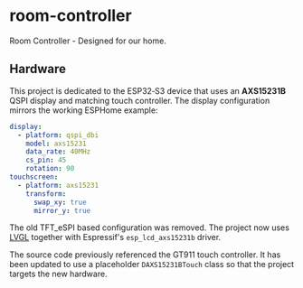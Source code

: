 # room-controller
Room Controller - Designed for our home.

## Hardware

This project is dedicated to the ESP32‑S3 device that uses an
**AXS15231B** QSPI display and matching touch controller.  The
display configuration mirrors the working ESPHome example:

```yaml
display:
  - platform: qspi_dbi
    model: axs15231
    data_rate: 40MHz
    cs_pin: 45
    rotation: 90
touchscreen:
  - platform: axs15231
    transform:
      swap_xy: true
      mirror_y: true
```

The old TFT_eSPI based configuration was removed.  The project now
uses [LVGL](https://github.com/lvgl/lvgl) together with Espressif's
`esp_lcd_axs15231b` driver.

The source code previously referenced the GT911 touch controller.  It has been
updated to use a placeholder `DAXS15231BTouch` class so that the project targets
the new hardware.
